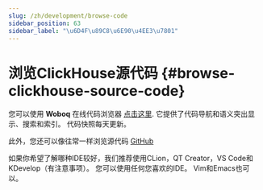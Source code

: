 ```yaml
---
slug: /zh/development/browse-code
sidebar_position: 63
sidebar_label: "\u6D4F\u89C8\u6E90\u4EE3\u7801"
---
```


# 浏览ClickHouse源代码 {#browse-clickhouse-source-code}

您可以使用 **Woboq** 在线代码浏览器 [点击这里](https://clickhouse.com/codebrowser/ClickHouse/src/index.html). 它提供了代码导航和语义突出显示、搜索和索引。 代码快照每天更新。

此外，您还可以像往常一样浏览源代码 [GitHub](https://github.com/ClickHouse/ClickHouse)

如果你希望了解哪种IDE较好，我们推荐使用CLion，QT Creator，VS Code和KDevelop（有注意事项）。 您可以使用任何您喜欢的IDE。 Vim和Emacs也可以。
